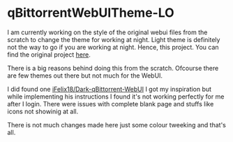 # qBittorrentWebUITheme-LO
I am currently working on the style of the original webui files from the scratch to change the theme for working at night. Light theme is definitely not the way to go if you are working at night. Hence, this project. You can find the original project [here](https://github.com/qbittorrent/qBittorrent).

There is a big reasons behind doing this from the scratch. Ofcourse there are few themes out there but not much for the WebUI.

I did found one [iFelix18/Dark-qBittorrent-WebUI](https://github.com/iFelix18/Dark-qBittorrent-WebUI) I got my inspiration but while implementing his instructions I found it's not working perfectly for me after I login. There were issues with complete blank page and stuffs like icons not showinig at all. 

There is not much changes made here just some colour tweeking and that's all.
